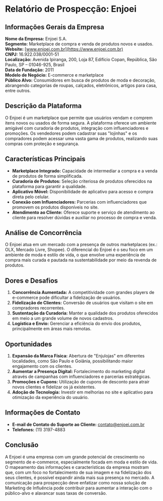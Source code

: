 # Relatório de Prospecção: Enjoei

## Informações Gerais da Empresa

**Nome da Empresa:** Enjoei S.A.  
**Segmento:** Marketplace de compra e venda de produtos novos e usados.  
**Website:** [www.enjoei.com.br](https://www.enjoei.com.br)  
**CNPJ:** 16.922.038/0001-51  
**Localização:** Avenida Ipiranga, 200, Loja 87, Edifício Copan, República, São Paulo, SP – 01046-925, Brasil  
**Data de Fundação:** 2011  
**Modelo de Negócio:** E-commerce e marketplace  
**Público Alvo:** Consumidores em busca de produtos de moda e decoração, abrangendo categorias de roupas, calçados, eletrônicos, artigos para casa, entre outros.  

## Descrição da Plataforma

O Enjoei é um marketplace que permite que usuários vendam e comprem itens novos ou usados de forma segura. A plataforma oferece um ambiente amigável com curadoria de produtos, integração com influenciadores e promoções. Os vendedores podem cadastrar suas "lojinhas" e os compradores podem acessar uma vasta gama de produtos, realizando suas compras com proteção e segurança.

## Características Principais

- **Marketplace Integrado:** Capacidade de intermediar a compra e a venda de produtos de forma simplificada.
- **Curadoria de Produtos:** Seleção criteriosa de produtos oferecidos na plataforma para garantir a qualidade.
- **Aplicativo Móvel:** Disponibilidade de aplicativo para acesso e compra direta pelo celular.
- **Conexão com Influenciadores:** Parcerias com influenciadores que promovem os produtos disponíveis no site.
- **Atendimento ao Cliente:** Oferece suporte e serviço de atendimento ao cliente para resolver dúvidas e auxiliar no processo de compra e venda.

## Análise de Concorrência

O Enjoei atua em um mercado com a presença de outros marketplaces (ex.: OLX, Mercado Livre, Shopee). O diferencial do Enjoei é o seu foco em um ambiente de moda e estilo de vida, o que envolve uma experiência de compra mais curada e pautada na sustentabilidade por meio da revenda de produtos.

## Dores e Desafios

1. **Concorrência Aumentada:** A competitividade com grandes players de e-commerce pode dificultar a fidelização de usuários.
2. **Fidelização de Clientes:** Conversão de usuários que visitam o site em compradores recorrentes.
3. **Sustentação da Curadoria:** Manter a qualidade dos produtos oferecidos em meio a um grande volume de novos cadastros.
4. **Logística e Envio:** Gerenciar a eficiência do envio dos produtos, principalmente em áreas mais remotas.

## Oportunidades

1. **Expansão da Marca Física:** Abertura de "Enjulojas" em diferentes localidades, como São Paulo e Goiânia, possibilitando maior engajamento com os clientes.
2. **Aumentar a Presença Digital:** Fortalecimento do marketing digital através de campanhas com influenciadores e parcerias estratégicas.
3. **Promoções e Cupons:** Utilização de cupons de desconto para atrair novos clientes e fidelizar os já existentes.
4. **Adoção de Tecnologia:** Investir em melhorias no site e aplicativo para otimização da experiência do usuário.

## Informações de Contato

- **E-mail de Contato do Suporte ao Cliente:** [contato@enjoei.com.br](mailto:contato@enjoei.com.br)
- **Telefones:** (11) 3197-4883

## Conclusão

A Enjoei é uma empresa com um grande potencial de crescimento no segmento de e-commerce, especialmente focada em moda e estilo de vida. O mapeamento das informações e características da empresa mostram que, com um foco no fortalecimento de sua imagem e na fidelização dos seus clientes, é possível expandir ainda mais sua presença no mercado. A comunicação para prospecção deve enfatizar como nossa solução de Marketing de Influência pode contribuir para aumentar a interação com o público-alvo e alavancar suas taxas de conversão.